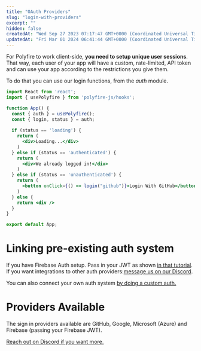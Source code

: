 ```yaml
---
title: "OAuth Providers"
slug: "login-with-providers"
excerpt: ""
hidden: false
createdAt: "Wed Sep 27 2023 07:17:47 GMT+0000 (Coordinated Universal Time)"
updatedAt: "Fri Mar 01 2024 06:41:44 GMT+0000 (Coordinated Universal Time)"
---
```

For Polyfire to work client-side, **you need to setup unique user sessions**. That way, each user of your app will have a custom, rate-limited, API token and can use your app according to the restrictions you give them.

To do that you can use our login functions, from the _auth_ module. 

```jsx
import React from 'react';  
import { usePolyfire } from 'polyfire-js/hooks';

function App() {  
  const { auth } = usePolyfire();
  const { login, status } = auth;
  
  if (status == 'loading') {
    return (
      <div>Loading...</div>
    )
  } else if (status == 'authenticated') {
    return (
      <div>We already logged in!</div>
    )
  } else if (status == 'unauthenticated') {
    return (
      <button onClick={() => login("github")}>Login With GitHub</button>
    )
  } else {
    return <div />
  }
}

export default App;
```

# Linking pre-existing auth system

If you have Firebase Auth setup. Pass in your JWT as shown [in that tutorial](doc:signin-firebase). If you want integrations to other auth providers:[message us on our Discord](https://www.polyfire.com/discord).

You can also connect your own auth system [by doing a custom auth.](doc:custom-authentification-system)

# Providers Available

The sign in providers available are GitHub, Google, Microsoft (Azure) and Firebase (passing your Firebase JWT).

[Reach out on Discord if you want more.](discord.polyfire.com)
